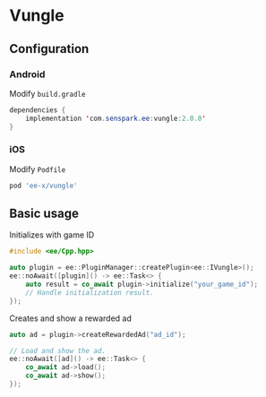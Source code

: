 # Vungle
## Configuration
### Android
Modify `build.gradle`
```java
dependencies {
    implementation 'com.senspark.ee:vungle:2.0.0'
}
```

### iOS
Modify `Podfile`
```ruby
pod 'ee-x/vungle'
```

## Basic usage
Initializes with game ID
```cpp
#include <ee/Cpp.hpp>

auto plugin = ee::PluginManager::createPlugin<ee::IVungle>();
ee::noAwait([plugin]() -> ee::Task<> {
    auto result = co_await plugin->initialize("your_game_id");
    // Handle initialization result.
});
```

Creates and show a rewarded ad
```cpp
auto ad = plugin->createRewardedAd("ad_id");

// Load and show the ad.
ee::noAwait([ad]() -> ee::Task<> {
    co_await ad->load();
    co_await ad->show();
});
```